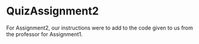 # QuizAssignment2

For Assignment2, our instructions were to add to the code given to us from the professor for Assignment1. 
